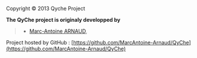 Copyright &copy; 2013 Qyche Project

**The QyChe project is originaly developped by**
>- [Marc-Antoine ARNAUD](https://github.com/MarcAntoine-Arnaud),

Project hosted by GitHub : [https://github.com/MarcAntoine-Arnaud/QyChe](https://github.com/MarcAntoine-Arnaud/QyChe)
